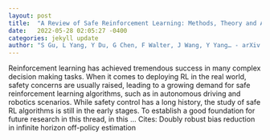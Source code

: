 ```yaml
---
layout: post
title:  "A Review of Safe Reinforcement Learning: Methods, Theory and Applications"
date:   2022-05-28 02:05:27 -0400
categories: jekyll update
author: "S Gu, L Yang, Y Du, G Chen, F Walter, J Wang, Y Yang… - arXiv preprint arXiv …, 2022"
---
```

Reinforcement learning has achieved tremendous success in many complex decision making tasks. When it comes to deploying RL in the real world, safety concerns are usually raised, leading to a growing demand for safe reinforcement learning algorithms, such as in autonomous driving and robotics scenarios. While safety control has a long history, the study of safe RL algorithms is still in the early stages. To establish a good foundation for future research in this thread, in this … Cites: ‪Doubly robust bias reduction in infinite horizon off-policy estimation‬